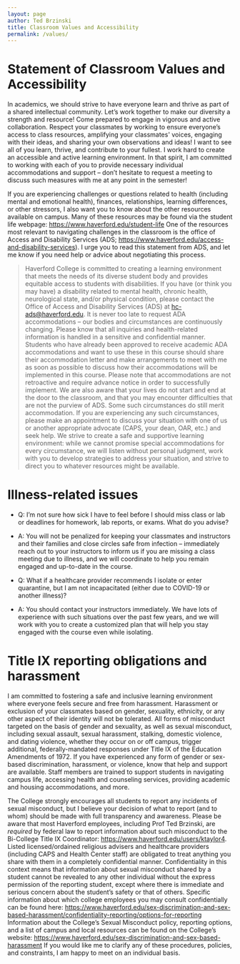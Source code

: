 ```yaml
---
layout: page
author: Ted Brzinski
title: Classroom Values and Accessibility 
permalink: /values/
---
```


# Statement of Classroom Values and Accessibility

In academics, we should strive to have everyone learn and thrive as part of a shared intellectual community. Let’s work together to make our diversity a strength and resource! Come prepared to engage in vigorous and active collaboration. Respect your classmates by working to ensure everyone’s access to class resources, amplifying your classmates' voices, engaging with their ideas, and sharing your own observations and ideas! I want to see all of you learn, thrive, and contribute to your fullest. I work hard to create an accessible and active learning environment. In that spirit, I am committed to working with each of you to provide necessary individual accommodations and support – don’t hesitate to request a meeting to discuss such measures with me at any point in the semester! 
 
If you are experiencing challenges or questions related to health (including mental and emotional health), finances, relationships, learning differences, or other stressors, I also want you to know about the other resources available on campus. Many of these resources may be found via the student life webpage: https://www.haverford.edu/student-life
One of the resources most relevant to navigating challenges in the classroom is the office of Access and Disability Services (ADS; https://www.haverford.edu/access-and-disability-services). I urge you to read this statement from ADS, and let me know if you need help or advice about negotiating this process.

> Haverford College is committed to creating a learning environment that meets the needs of its diverse student body and provides equitable access to students with disabilities. If you have (or think you may have) a disability related to mental health, chronic health, neurological state, and/or physical condition, please contact the Office of Access and Disability Services (ADS) at hc-ads@haverford.edu. It is never too late to request ADA accommodations – our bodies and circumstances are continuously changing. Please know that all inquiries and health-related information is handled in a sensitive and confidential manner.
> Students who have already been approved to receive academic ADA accommodations and want to use these in this course should share their accommodation letter and make arrangements to meet with me as soon as possible to discuss how their accommodations will be implemented in this course. Please note that accommodations are not retroactive and require advance notice in order to successfully implement.
> We are also aware that your lives do not start and end at the door to the classroom, and that you may encounter difficulties that are not the purview of ADS. Some such circumstances do still merit accommodation. If you are experiencing any such circumstances, please make an appointment to discuss your situation with one of us or another appropriate advocate (CAPS, your dean, OAR, etc.) and seek help. We strive to create a safe and supportive learning environment: while we cannot promise special accommodations for every circumstance, we will listen without personal judgment, work with you to develop strategies to address your situation, and strive to direct you to whatever resources might be available.

# Illness-related issues

 - Q:  I’m not sure how sick I have to feel before I should miss class or lab or deadlines for homework, lab reports, or exams.  What do you advise?

 - A: You will not be penalized for keeping your classmates and instructors and their families and close circles safe from infection – immediately reach out to your instructors to inform us if you are missing a class meeting due to illness, and we will coordinate to help you remain engaged and up-to-date in the course.

 - Q:  What if a healthcare provider recommends I isolate or enter quarantine, but I am not incapacitated (either due to COVID-19 or another illness)?

 - A:  You should contact your instructors immediately. We have lots of experience with such situations over the past few years, and we will work with you to create a customized plan that will help you stay engaged with the course even while isolating.

# Title IX reporting obligations and harassment

I am committed to fostering a safe and inclusive learning environment where everyone feels secure and free from harassment. Harassment or exclusion of your classmates based on gender, sexuality, ethnicity, or any other aspect of their identity will not be tolerated.
All forms of misconduct targeted on the basis of gender and sexuality, as well as sexual misconduct, including sexual assault, sexual harassment, stalking, domestic violence, and dating violence, whether they occur on or off campus, trigger additional, federally-mandated responses under Title IX of the Education Amendments of 1972. If you have experienced any form of gender or sex-based discrimination, harassment, or violence, know that help and support are available. Staff members are trained to support students in navigating campus life, accessing health and counseling services, providing academic and housing accommodations, and more. 

The College strongly encourages all students to report any incidents of sexual misconduct, but I believe your decision of what to report (and to whom) should be made with full transparency and awareness. Please be aware that most Haverford employees, including Prof Ted Brzinski, are *required* by federal law to report information about such misconduct to the Bi-College Title IX Coordinator: https://www.haverford.edu/users/ktaylor4.
Listed licensed/ordained religious advisers and healthcare providers (including CAPS and Health Center staff) are obligated to treat anything you share with them in a completely confidential manner. Confidentiality in this context means that information about sexual misconduct shared by a student cannot be revealed to any other individual without the express permission of the reporting student, except where there is immediate and serious concern about the student’s safety or that of others. Specific information about which college employees you may consult confidentially can be found here: https://www.haverford.edu/sex-discrimination-and-sex-based-harassment/confidentiality-reporting/options-for-reporting
Information about the College’s Sexual Misconduct policy, reporting options, and a list of campus and local resources can be found on the College’s website: https://www.haverford.edu/sex-discrimination-and-sex-based-harassment
If you would like me to clarify any of these procedures, policies, and constraints, I am happy to meet on an individual basis.
